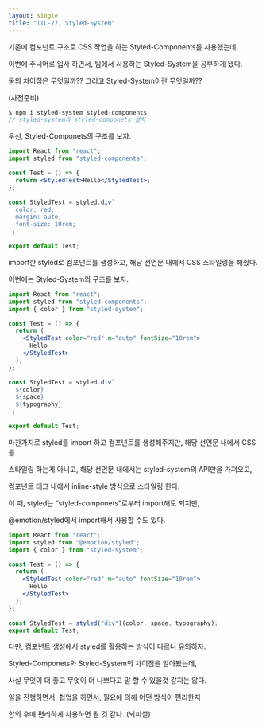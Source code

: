 ```yaml
---
layout: single
title: "TIL-77, Styled-System"
---
```


기존에 컴포넌트 구조로 CSS 작업을 하는 Styled-Components를 사용했는데,

이번에 주니어로 입사 하면서, 팀에서 사용하는 Styled-System을 공부하게 됐다.

둘의 차이점은 무엇일까?? 그리고 Styled-System이란 무엇일까??

(사전준비)

```jsx
$ npm i styled-system styled-components
// styled-system과 styled-componets 설치
```

우선, Styled-Componets의 구조를 보자.

```jsx
import React from "react";
import styled from "styled-components";

const Test = () => {
  return <StyledTest>Hello</StyledTest>;
};

const StyledTest = styled.div`
  color: red;
  margin: auto;
  font-size: 10rem;
`;

export default Test;
```

import한 styled로 컴포넌트를 생성하고, 해당 선언문 내에서 CSS 스타일링을 해줬다.

이번에는 Styled-System의 구조를 보자.

```jsx
import React from "react";
import styled from "styled-components";
import { color } from "styled-system";

const Test = () => {
  return (
    <StyledTest color="red" m="auto" fontSize="10rem">
      Hello
    </StyledTest>
  );
};

const StyledTest = styled.div`
  ${color}
  ${space}
  ${typography}
`;

export default Test;
```

마찬가지로 styled를 import 하고 컴포넌트를 생성해주지만, 해당 선언문 내에서 CSS를

스타일링 하는게 아니고, 해당 선언문 내에서는 styled-system의 API만을 가져오고,

컴포넌트 태그 내에서 inline-style 방식으로 스타일링 한다.

이 때, styled는 “styled-componets”로부터 import해도 되지만,

@emotion/styled에서 import해서 사용할 수도 있다.

```jsx
import React from "react";
import styled from "@emotion/styled";
import { color } from "styled-system";

const Test = () => {
  return (
    <StyledTest color="red" m="auto" fontSize="10rem">
      Hello
    </StyledTest>
  );
};

const StyledTest = styled("div")(color, space, typography);
export default Test;
```

다만, 컴포넌트 생성에서 styled를 활용하는 방식이 다르니 유의하자.

Styled-Componets와 Styled-System의 차이점을 알아봤는데,

사실 무엇이 더 좋고 무엇이 더 나쁘다고 말 할 수 있을것 같지는 않다.

일을 진행하면서, 협업을 하면서, 필요에 의해 어떤 방식이 편리한지

합의 후에 편리하게 사용하면 될 것 같다. (뇌피셜)
